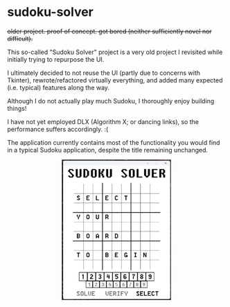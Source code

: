 # sudoku-solver

~~older project. proof of concept. got bored (neither sufficiently novel nor difficult).~~

This so-called "Sudoku Solver" project is a very old project I revisited while initially trying to repurpose the UI.

I ultimately decided to not reuse the UI (partly due to concerns with Tkinter), rewrote/refactored virtually everything, and added many expected (i.e. typical) features along the way.

Although I do not actually play much Sudoku, I thoroughly enjoy building things!

I have not yet employed DLX (Algorithm X; or dancing links), so the performance suffers accordingly. :(

The application currently contains most of the functionality you would find in a typical Sudoku application, despite the title remaining unchanged.

<div align="center">
    <img width="50%" src="https://github.com/scott-sattler/sudoku-solver/blob/34f2165ed8903da8d22e663472a8e7266ede75a8/screenshots/readme_image.png">
</div>